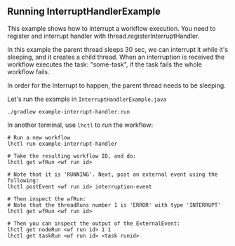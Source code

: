 ## Running InterruptHandlerExample

This example shows how to interrupt a workflow execution.
You need to register and interrupt handler with thread.registerInterruptHandler.

In this example the parent thread sleeps 30 sec, we can interrupt it while it's sleeping,
and it creates a child thread. When an interruption is received the workflow executes the task:
"some-task", if the task fails the whole workflow fails.

In order for the Interrupt to happen, the parent thread needs to be sleeping.

Let's run the example in `InterruptHandlerExample.java`

```
./gradlew example-interrupt-handler:run
```

In another terminal, use `lhctl` to run the workflow:

```
# Run a new workflow
lhctl run example-interrupt-handler

# Take the resulting workflow ID, and do:
lhctl get wfRun <wf run id>

# Note that it is 'RUNNING'. Next, post an external event using the following:
lhctl postEvent <wf run id> interruption-event

# Then inspect the wfRun:
# Note that the threadRuns number 1 is 'ERROR' with type 'INTERRUPT'
lhctl get wfRun <wf run id>

# Then you can inspect the output of the ExternalEvent:
lhctl get nodeRun <wf run id> 1 1
lhctl get taskRun <wf run id> <task runid>
```
